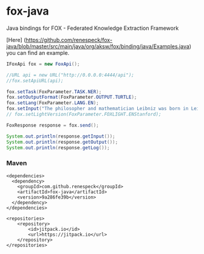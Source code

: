 fox-java
========

Java bindings for FOX - Federated Knowledge Extraction Framework


[Here] (https://github.com/renespeck/fox-java/blob/master/src/main/java/org/aksw/fox/binding/java/Examples.java) you can find an example.

```Java
IFoxApi fox = new FoxApi();

//URL api = new URL("http://0.0.0.0:4444/api");
//fox.setApiURL(api);

fox.setTask(FoxParameter.TASK.NER);
fox.setOutputFormat(FoxParameter.OUTPUT.TURTLE);
fox.setLang(FoxParameter.LANG.EN);
fox.setInput("The philosopher and mathematician Leibniz was born in Leipzig.");
// fox.setLightVersion(FoxParameter.FOXLIGHT.ENStanford);

FoxResponse response = fox.send();

System.out.println(response.getInput());
System.out.println(response.getOutput());
System.out.println(response.getLog());
```
### Maven
    <dependencies>
      <dependency>
        <groupId>com.github.renespeck</groupId>
        <artifactId>fox-java</artifactId>
        <version>9a286fe39b</version>
      </dependency>
    </dependencies>
    
    <repositories>
        <repository>
            <id>jitpack.io</id>
            <url>https://jitpack.io</url>
        </repository>
    </repositories>
